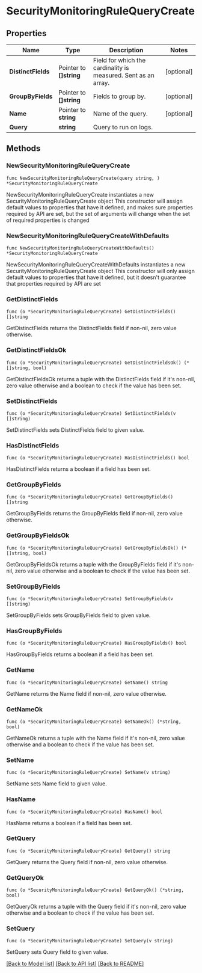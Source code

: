 # SecurityMonitoringRuleQueryCreate

## Properties

Name | Type | Description | Notes
------------ | ------------- | ------------- | -------------
**DistinctFields** | Pointer to **[]string** | Field for which the cardinality is measured. Sent as an array. | [optional] 
**GroupByFields** | Pointer to **[]string** | Fields to group by. | [optional] 
**Name** | Pointer to **string** | Name of the query. | [optional] 
**Query** | **string** | Query to run on logs. | 

## Methods

### NewSecurityMonitoringRuleQueryCreate

`func NewSecurityMonitoringRuleQueryCreate(query string, ) *SecurityMonitoringRuleQueryCreate`

NewSecurityMonitoringRuleQueryCreate instantiates a new SecurityMonitoringRuleQueryCreate object
This constructor will assign default values to properties that have it defined,
and makes sure properties required by API are set, but the set of arguments
will change when the set of required properties is changed

### NewSecurityMonitoringRuleQueryCreateWithDefaults

`func NewSecurityMonitoringRuleQueryCreateWithDefaults() *SecurityMonitoringRuleQueryCreate`

NewSecurityMonitoringRuleQueryCreateWithDefaults instantiates a new SecurityMonitoringRuleQueryCreate object
This constructor will only assign default values to properties that have it defined,
but it doesn't guarantee that properties required by API are set

### GetDistinctFields

`func (o *SecurityMonitoringRuleQueryCreate) GetDistinctFields() []string`

GetDistinctFields returns the DistinctFields field if non-nil, zero value otherwise.

### GetDistinctFieldsOk

`func (o *SecurityMonitoringRuleQueryCreate) GetDistinctFieldsOk() (*[]string, bool)`

GetDistinctFieldsOk returns a tuple with the DistinctFields field if it's non-nil, zero value otherwise
and a boolean to check if the value has been set.

### SetDistinctFields

`func (o *SecurityMonitoringRuleQueryCreate) SetDistinctFields(v []string)`

SetDistinctFields sets DistinctFields field to given value.

### HasDistinctFields

`func (o *SecurityMonitoringRuleQueryCreate) HasDistinctFields() bool`

HasDistinctFields returns a boolean if a field has been set.

### GetGroupByFields

`func (o *SecurityMonitoringRuleQueryCreate) GetGroupByFields() []string`

GetGroupByFields returns the GroupByFields field if non-nil, zero value otherwise.

### GetGroupByFieldsOk

`func (o *SecurityMonitoringRuleQueryCreate) GetGroupByFieldsOk() (*[]string, bool)`

GetGroupByFieldsOk returns a tuple with the GroupByFields field if it's non-nil, zero value otherwise
and a boolean to check if the value has been set.

### SetGroupByFields

`func (o *SecurityMonitoringRuleQueryCreate) SetGroupByFields(v []string)`

SetGroupByFields sets GroupByFields field to given value.

### HasGroupByFields

`func (o *SecurityMonitoringRuleQueryCreate) HasGroupByFields() bool`

HasGroupByFields returns a boolean if a field has been set.

### GetName

`func (o *SecurityMonitoringRuleQueryCreate) GetName() string`

GetName returns the Name field if non-nil, zero value otherwise.

### GetNameOk

`func (o *SecurityMonitoringRuleQueryCreate) GetNameOk() (*string, bool)`

GetNameOk returns a tuple with the Name field if it's non-nil, zero value otherwise
and a boolean to check if the value has been set.

### SetName

`func (o *SecurityMonitoringRuleQueryCreate) SetName(v string)`

SetName sets Name field to given value.

### HasName

`func (o *SecurityMonitoringRuleQueryCreate) HasName() bool`

HasName returns a boolean if a field has been set.

### GetQuery

`func (o *SecurityMonitoringRuleQueryCreate) GetQuery() string`

GetQuery returns the Query field if non-nil, zero value otherwise.

### GetQueryOk

`func (o *SecurityMonitoringRuleQueryCreate) GetQueryOk() (*string, bool)`

GetQueryOk returns a tuple with the Query field if it's non-nil, zero value otherwise
and a boolean to check if the value has been set.

### SetQuery

`func (o *SecurityMonitoringRuleQueryCreate) SetQuery(v string)`

SetQuery sets Query field to given value.



[[Back to Model list]](../README.md#documentation-for-models) [[Back to API list]](../README.md#documentation-for-api-endpoints) [[Back to README]](../README.md)


